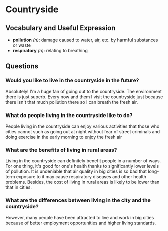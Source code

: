 # Countryside
## Vocabulary and Useful Expression
* **pollution** *(n)*: damage caused to water, air, etc. by harmful substances or waste
* **respiratory** *(n)*: relating to breathing
## Questions
### Would you like to live in the countryside in the future? 
Absolutely! I'm a huge fan of going out to the countryside. The environment there is just superb. Every now and them I visit the countryside just because there isn't that much pollution there so I can breath the fresh air.
### What do people living in the countryside like to do? 
People living in the countryside can enjoy various activities that those who cities cannot such as going out at night without fear of street criminals and doing exercise in the early morning to enjoy the fresh air
### What are the benefits of living in rural areas? 
Living in the countryside can definitely benefit people in a number of ways. For one thing, it's good for one's health thanks to significantly lower levels of pollution. It is undeniable that air quality in big cities is so bad that long-term exposure to it may cause respiratory diseases and other health problems. Besides, the cost of living in rural areas is likely to be lower than that in cities.
### What are the differences between living in the city and the countryside? 
However, many people have been attracted to live and work in big cities because of better employment opportunities and higher living standards.

